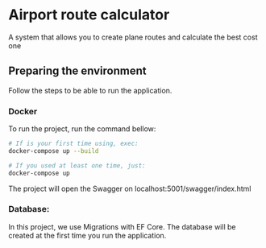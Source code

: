 # Airport route calculator
A system that allows you to create plane routes and calculate the best cost one

## Preparing the environment
Follow the steps to be able to run the application.

### Docker
To run the project, run the command bellow:
```bash
# If is your first time using, exec:
docker-compose up --build

# If you used at least one time, just:
docker-compose up
```

The project will open the Swagger on localhost:5001/swagger/index.html

### Database:
In this project, we use Migrations with EF Core. The database will be created at the first time you run the application.
